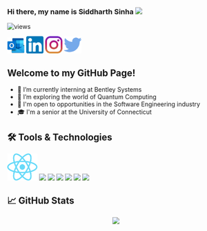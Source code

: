 ### Hi there, my name is Siddharth Sinha <img src="https://media.giphy.com/media/hvRJCLFzcasrR4ia7z/giphy.gif" width="35px">
<p align="left"> <img src="https://komarev.com/ghpvc/?username=Sid722&label=Views&color=blue&style=plastic" alt="views" /> </p>

<a href="mailto: sid.sinha722@outlook.com"><img src="outlook.png" width="40px" /></a>
<a href="https://linkedin.com/in/sinha-siddharth"><img src="linkedin.svg" width="40px" /></a>
<a href="https://www.instagram.com/siddharth_.sinha"><img src="instagram.svg" width="40px" /></a>
<a href="https://twitter.com/ssinha"><img src="twitter.svg" width="40px" /></a>

## Welcome to my GitHub Page!
- 🔭 I’m currently interning at Bentley Systems
- 🌱 I’m exploring the world of Quantum Computing
- 💼 I'm open to opportunities in the Software Engineering industry
-  🎓 I'm a senior at the University of Connecticut

## 🛠️ Tools & Technologies
<code><a href="https://reactjs.org"><img src="https://github.com/Dhananjayan-PN/Dhananjayan-PN/blob/main/react.png" width="70px" /></a></code>
<code><a href="https://developer.mozilla.org/en-US/docs/Web/JavaScript"><img src="https://www.freepnglogos.com/uploads/javascript-png/javascript-vector-logo-yellow-png-transparent-javascript-vector-12.png" width="65px" /></a></code>
<code><a href="https://www.typescriptlang.org/"><img src="https://iconape.com/wp-content/png_logo_vector/typescript.png" width="64px" /></a></code>
<code><a href="https://nodejs.org/"><img src="https://seeklogo.com/images/N/nodejs-logo-FBE122E377-seeklogo.com.png" width="60px" /></a></code>
<code><a href="https://dart.dev/"><img src="https://hackr.io/tutorials/learn-dart/logo/logo-dart?ver=1557984354" width="65px" /></a></code>
<code><a href="https://flutter.dev/"><img src="https://cdn.worldvectorlogo.com/logos/flutter-logo.svg" width="50px" /></a></code>
<code><a href="https://www.python.org/"><img src="https://upload.wikimedia.org/wikipedia/commons/thumb/c/c3/Python-logo-notext.svg/768px-Python-logo-notext.svg.png" width="65px" /></a></code>

## 📈 GitHub Stats
<p align="center"> <img src="https://github-readme-stats.vercel.app/api?username=Sid722&show_icons=true&theme=algolia" />
